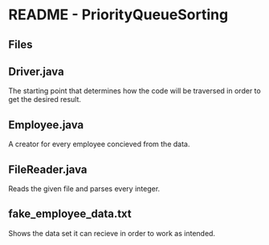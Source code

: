 # README - PriorityQueueSorting #

## Files ##

## Driver.java ##
The starting point that determines how the code will be traversed in order to get the desired result.

## Employee.java ##
A creator for every employee concieved from the data.

## FileReader.java ##
Reads the given file and parses every integer.

## fake_employee_data.txt ##
Shows the data set it can recieve in order to work as intended.
